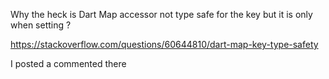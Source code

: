 Why the heck is Dart Map accessor not type safe for the key but it is only when setting ?

https://stackoverflow.com/questions/60644810/dart-map-key-type-safety

I posted a commented there
